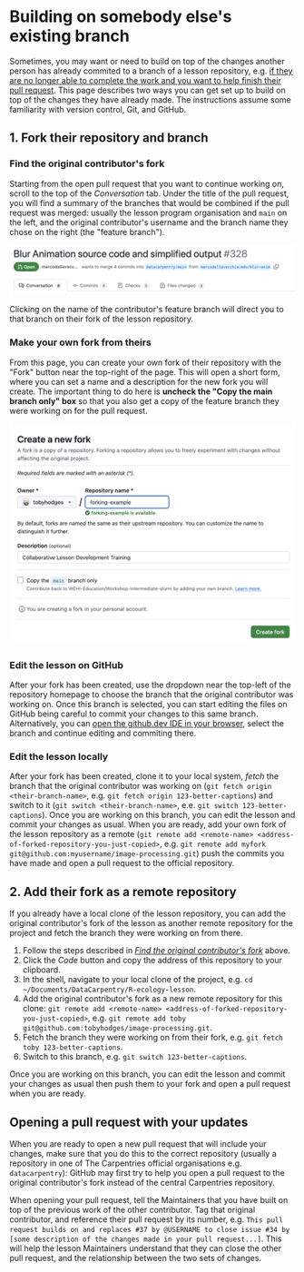 # Building on somebody else's existing branch
Sometimes, you may want or need to build on top of the changes another person has already commited to a branch of a lesson repository, e.g. [if they are no longer able to complete the work and you want to help finish their pull request](/handbooks/maintainers.md#situation-1-a-pull-request-exists-but-is-incomplete).
This page describes two ways you can get set up to build on top of the changes they have already made.
The instructions assume some familiarity with version control, Git, and GitHub.

## 1. Fork their repository and branch
### Find the original contributor's fork
Starting from the open pull request that you want to continue working on, scroll to the top of the _Conversation_ tab.
Under the title of the pull request, you will find a summary of the branches that would be combined if the pull request was merged: usually the lesson program organisation and `main` on the left, and the original contributor's username and the branch name they chose on the right (the "feature branch").

![Branch information for a pull request on GitHub. The name of the official repository default branch, `datacarpentry:main`, and of the contributor's feature branch, `marcodallavecchia:mdv/blur-anim`, are displayed.](./img/branch-info-pr.png)

Clicking on the name of the contributor's feature branch will direct you to that branch on their fork of the lesson repository. 

### Make your own fork from theirs
From this page, you can create your own fork of their repository with the "Fork" button near the top-right of the page. 
This will open a short form, where you can set a name and a description for the new fork you will create.
The important thing to do here is **uncheck the "Copy the main branch only" box** so that you also get a copy of the feature branch they were working on for the pull request.

![The form presented when forking an existing repository on GitHub, with the "Copy the main branch only" box unchecked.](./img/new-fork-all-branches.png)

### Edit the lesson on GitHub
After your fork has been created, use the dropdown near the top-left of the repository homepage to choose the branch that the original contributor was working on. 
Once this branch is selected, you can start editing the files on GitHub being careful to commit your changes to this same branch.
Alternatively, you can [open the github.dev IDE in your browser](https://docs.github.com/en/codespaces/the-githubdev-web-based-editor#opening-the-githubdev-editor), select the branch and continue editing and commiting there.

### Edit the lesson locally
After your fork has been created, clone it to your local system, _fetch_ the branch that the original contributor was working on (`git fetch origin <their-branch-name>`, e.g. `git fetch origin 123-better-captions`) and switch to it (`git switch <their-branch-name>`, e.e. `git switch 123-better-captions`).
Once you are working on this branch, you can edit the lesson and commit your changes as usual. 
When you are ready, add your own fork of the lesson repository as a remote (`git remote add <remote-name> <address-of-forked-repository-you-just-copied>`, e.g. `git remote add myfork git@github.com:myusername/image-processing.git`) push the commits you have made and open a pull request to the official repository.

## 2. Add their fork as a remote repository
If you already have a local clone of the lesson repository, you can add the original contributor's fork of the lesson as another remote repository for the project and fetch the branch they were working on from there.

1. Follow the steps described in [_Find the original contributor's fork_](#1-fork-their-repository-and-branch) above.
2. Click the _Code_ button and copy the address of this repository to your clipboard.
3. In the shell, navigate to your local clone of the project, e.g. `cd ~/Documents/DataCarpentry/R-ecology-lesson`.
4. Add the original contributor's fork as a new remote repository for this clone: `git remote add <remote-name> <address-of-forked-repository-you-just-copied>`, 
   e.g. `git remote add toby git@github.com:tobyhodges/image-processing.git`.
5. Fetch the branch they were working on from their fork, e.g. `git fetch toby 123-better-captions`.
6. Switch to this branch, e.g. `git switch 123-better-captions`.

Once you are working on this branch, you can edit the lesson and commit your changes as usual then push them to your fork and open a pull request when you are ready.

## Opening a pull request with your updates
When you are ready to open a new pull request that will include your changes, make sure that you do this to the correct repository (usually a repository in one of The Carpentries official organisations e.g. `datacarpentry`): GitHub may first try to help you open a pull request to the original contributor's fork instead of the central Carpentries repository.

When opening your pull request, tell the Maintainers that you have built on top of the previous work of the other contributor. Tag that original contributor, and reference their pull request by its number, e.g. `This pull request builds on and replaces #37 by @USERNAME to close issue #34 by [some description of the changes made in your pull request...]`.
This will help the lesson Maintainers understand that they can close the other pull request, and the relationship between the two sets of changes.
